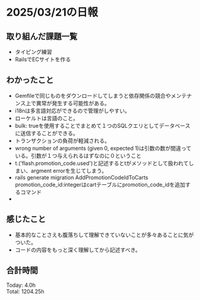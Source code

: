 # 2025/03/21の日報
## 取り組んだ課題一覧
* タイピング練習
*  RailsでECサイトを作る
## わかったこと
* Gemfileで同じものをダウンロードしてしまうと依存関係の競合やメンテナンス上で異常が発生する可能性がある。
* i18nは多言語対応ができるので管理がしやすい。
* ローケルトは言語のこと。
*  bulk: trueを使用することでまとめて１つのSQLクエリとしてデータベースに送信することができる。
  *  トランザクションの負荷が軽減される。
*  wrong number of arguments (given 0, expected 1)は引数の数が間違っている。引数が１つ与えられるはずなのに０ということ
*  t.('flash.promotion_code.used')と記述するとtがメソッドとして扱われてしまい、argment errorを生じてしまう。
*  rails generate migration AddPromotionCodeIdToCarts promotion_code_id:integerはcartテーブルにpromotion_code_idを追加するコマンド
  *   
## 感じたこと
* 基本的なことさえも腹落ちして理解できていないことが多々あることに気がついた。
* コードの内容をもっと深く理解してから記述すべき。
## 合計時間 
Today: 4.0h<br>
Total: 1204.25h
